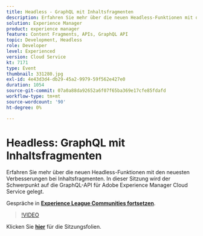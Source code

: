 ```yaml
---
title: Headless - GraphQL mit Inhaltsfragmenten
description: Erfahren Sie mehr über die neuen Headless-Funktionen mit den neuesten Verbesserungen bei Inhaltsfragmenten. In dieser Sitzung wird der Schwerpunkt auf die GraphQL-API für Adobe Experience Manager Cloud Service gelegt. Diese Sitzung wurde im Rahmen des Adobe Developers Live-Inhaltsereignisses durchgeführt.
solution: Experience Manager
product: experience manager
feature: Content Fragments, APIs, GraphQL API
topic: Development, Headless
role: Developer
level: Experienced
version: Cloud Service
kt: 7171
type: Event
thumbnail: 331280.jpg
exl-id: 4e43d3d4-db29-45a2-9979-59f562e427e0
duration: 1054
source-git-commit: 07a0a88da92652a6f07f65ba369e17cfe85fdafd
workflow-type: tm+mt
source-wordcount: '90'
ht-degree: 0%

---
```


# Headless: GraphQL mit Inhaltsfragmenten

Erfahren Sie mehr über die neuen Headless-Funktionen mit den neuesten Verbesserungen bei Inhaltsfragmenten. In dieser Sitzung wird der Schwerpunkt auf die GraphQL-API für Adobe Experience Manager Cloud Service gelegt.

Gespräche in **[Experience League Communities fortsetzen](https://adobe.ly/36Yd3v6)**.

>[!VIDEO](https://video.tv.adobe.com/v/331280/?quality=12&learn=on&hidetitle=true)

Klicken Sie **[hier](/help/adobe-developers-live/assets/headless-graphql-content-fragments.pdf)** für die Sitzungsfolien.

